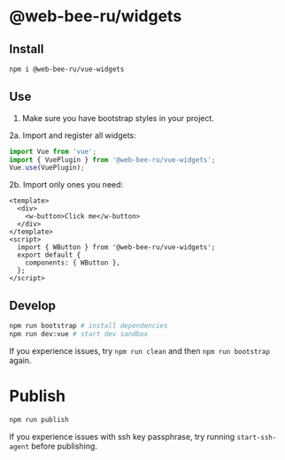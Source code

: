 # @web-bee-ru/widgets

## Install
```bash
npm i @web-bee-ru/vue-widgets
```

## Use

1. Make sure you have bootstrap styles in your project.

2a. Import and register all widgets:
```js
import Vue from 'vue';
import { VuePlugin } from '@web-bee-ru/vue-widgets';
Vue.use(VuePlugin);
```

2b. Import only ones you need:
```vue
<template>
  <div>
    <w-button>Click me</w-button>
  </div>
</template>
<script>
  import { WButton } from '@web-bee-ru/vue-widgets';
  export default {
    components: { WButton },
  };
</script>
```

## Develop

```bash
npm run bootstrap # install dependencies
npm run dev:vue # start dev sandbox
```

If you experience issues, try `npm run clean` and then `npm run bootstrap` again.

# Publish

```bash
npm run publish
```

If you experience issues with ssh key passphrase, try running `start-ssh-agent` before publishing.
